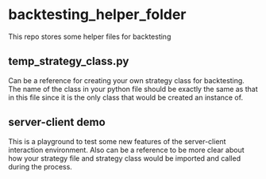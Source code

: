 # backtesting_helper_folder
This repo stores some helper files for backtesting

## temp_strategy_class.py
Can be a reference for creating your own strategy class for backtesting. The name of the class in your python file should be exactly the same as that in this file since it is the only class that would be created an instance of.

## server-client demo
This is a playground to test some new features of the server-client interaction environment. Also can be a reference to be more clear 
about how your strategy file and strategy class would be imported and called during the process.
